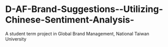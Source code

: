 # D-AF-Brand-Suggestions--Utilizing-Chinese-Sentiment-Analysis-
 A student term project in Global Brand Management, National Taiwan University
